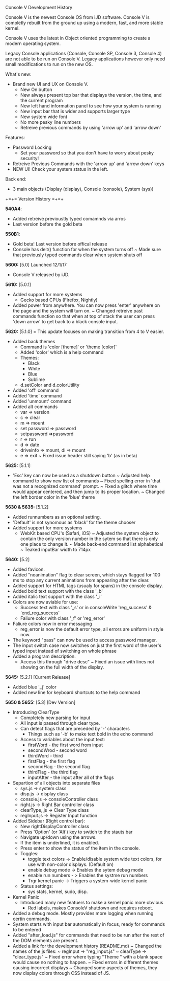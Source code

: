 Console V Development History

Console V is the newest Console OS from iJD software. Console V is completly 
rebuilt from the ground up using a modern, fast, and more stable kernel. 

Console V uses the latest in Object oriented programming to create a modern 
operating system. 

Legacy Console applications (Console, Console SP, Console 3, Console 4) are
not able to be run on Console V. Legacy applications however only need small 
modifications to run on the new OS. 

What's new:
+ Brand new UI and UX on Console V.
	+ New On button
	+ New always present top bar that displays the version, the time, and the current program 
	+ New left hand information panel to see how your system is running
	+ New input bar that is wider and supports larger type
	+ New system wide font
	+ No more pesky line numbers
	+ Retreive previous commands by using 'arrow up' and 'arrow down'

Features:
+ Password Locking
	+ Set your password so that you don't have to worry about pesky security!
+ Retreive Previous Commands with the 'arrow up' and 'arrow down' keys
+ NEW UI! Check your system status in the left.

Back end:
+ 3 main objects (Display (display), Console (console), System (sys))

+=+= Version History =+=+

**540A4**:
 + Added retreive previoustly typed comamnds via arros
 + Last version before the gold beta

**550B1**:
 + Gold beta! Last version before offical release
 + Console has deit() function for when the system turns off
 ~ Made sure that previously typed commands clear when system shuts off

**5600:** [5.0] Launched 12/1/17
 + Console V released by iJD.


**5610:** [5.0.1]
 + Added support for more systems
 	- Gecko based CPUs (Firefox, Nightly)
 + Added power from anywhere. You can now press 'enter' anywhere on 
 	the page and the system will turn on.
 ~ Changed retreive past commands function so that when at top of stack
 	the user can press 'down arrow' to get back to a black console input.

**5620:** [5.1.0]
 = This update focuses on making transition from 4 to V easier.
 + Added back themes
 	+ Command is 'color [theme]' or 'theme [color]'
 	+ Added 'color' which is a help command
 	+ Themes:
 		+ Black
 		+ White
 		+ Blue
 		+ Sublime
 	+ d.setColor and d.colorUtility
 + Added 'off' command
 + Added 'time' command
 + Added 'unmount' command
 + Added alt commands
 	+ var => version
 	+ c => clear
 	+ m => mount
 	+ set password => password
 	+ setpassword =>password
 	+ r => run
 	+ d => date
 	+ driveinfo => mount, di => mount
 	+ e => exit
 ~ Fixed issue header still saying 'b' (as in beta)

**5625:** [5.1.1]
 + 'Esc' key can now be used as a shutdown button
 ~ Adjusted help command to show new list of commands
 ~ Fixed spelling error in 'that was not a recognized command' prompt.
 ~ Fixed a glitch where time would appear centered,  and then jump to its proper 
 	location.
 ~ Changed the left border color in the 'blue' theme

**5630 & 5635:** [5.1.2]
 + Added runnumbers as an optional setting.
 + 'Default' is not synomous as 'black' for the theme chooser
 + Added support for more systems
 	- WebKit based CPU's (Safari, iOS)
 ~ Adjusted the system object to contain the only version number in the sytem
 	so that there is only one place to change it.
 ~ Made back-end command list alphabetical
 ~ Teaked inputBar width to 714px

**5640:** [5.2] 
 + Added favicon.
 + Added "noanimation" flag to clear screen, which stays flagged for 100 ms
 	to stop any current animations from appearing after the clear.
 + Added support for HTML tags (usualy for spans) in the console display.
 + Added bold text support with the class '\_b'
 + Added italic text support with the class '\_i'
 + Colors are now aviable for use:
 	+ Success text with class '\_s' or in consoleWrite 'reg_success' &
 		'end_reg_success'
 	+ Faliure color with class '\_f' or 'reg_error'
 + Faliure colors now in error messaging
 	+ reg_error is now the default error type, all errors are uniform 
 		in style now.
 + The keyword "pass" can now be used to access password manager.
 + The input switch case now switches on just the first word of the user's
 	typed input instead of switching on whole phrase
 + Added a program description.
 	+ Access this through "drive desc"
 ~ Fixed an issue with lines not showing on the full width of the display.

**5645:** [5.2.1] [Current Release]
 + Added blue '\_j' color
 + Added new line for keyboard shortcuts to the help command

**5650 & 5655:** [5.3] [Dev Version]
 + Introducing ClearType
	+ Completely new parsing for input
	+ All input is passed through clear type. 
	+ Can detect flags that are preceded by '-' characters
		+ Things such as '-b' to make text bold in the echo command
	+ Access to variables about the input text:
		+ firstWord  - the first word from input
		+ secondWrod - second word
		+ thirdWord  - third
		+ firstFlag  - the first flag
		+ secondFlag - the second flag
		+ thirdFlag  - the third flag
		+ inputAfter - the input after all of the flags
 + Separtion of all objects into separate files
	+ sys.js        -> system class
	+ disp.js       -> display class
	+ console.js    -> consoleController class
	+ right.js      -> Right Bar controller class
	+ clearType,.js -> Clear Type  class
	+ regInput.js   -> Register Input function
 + Added Sidebar (Right control bar):
 	+ New rightDisplayController class
 	+ Press 'Option' (or 'Alt') key to swtich to the stauts bar
 	+ Navigate up/down using the arrows.
 	+ If the item is underlined, it is enabled.
 	+ Press enter to show the status of the item in the console.
	+ Toggles:
		+ toggle text colors -> Enable/disable system wide text colors,
		for use with non-color displays. (Default on)
		+ enable debug mode -> Enables the sytem debug mode
		+ enable run numbers - > Enables the systme run numbers
		+ Trgr kernel panic -> Triggers a system-wide kernel panic
	+ Status settings:
		+ sys stats, kernel, sudo, disp.
 + Kernel Panic
	+ Introduced many new featuers to make a kernel panic more obvious 
		+ Red labels, makes ConsoleV shutdown and requires reboot.
 + Added a debug mode. Mostly provides more logging when running certin commands.
 + System starts with input bar automatically in focus, ready for commands to be entered
 + Added "after_load.js" for commands that need to be run after the rest of the DOM elements are present.
 + Added a link for the development history (README.md)
 ~ Changed the names of the js files:
 	~ regInput -> "reg_input.js"
 	~ clearType -> "clear_type.js"
 ~ Fixed error where typing "Theme " with a blank space would cause no nothing to happen. 
 ~ Fixed errors in different themes causing incorrect displays
 ~ Changed some aspects of themes, they now display colors through CSS instead of JS.
